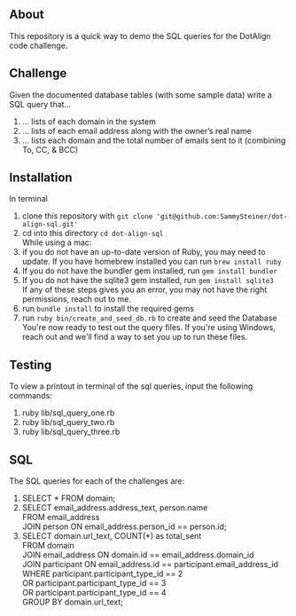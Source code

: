 ## About

This repository is a quick way to demo the SQL queries for the DotAlign code challenge.

## Challenge

Given the documented database tables (with some sample data) write a SQL query that...
1. ... lists of each domain in the system
2. ... lists of each email address along with the owner’s real name
3. ... lists each domain and the total number of emails sent to it (combining To, CC, & BCC)

## Installation

In terminal
1. clone this repository with `git clone 'git@github.com:SammySteiner/dot-align-sql.git'`  
2. cd into this directory `cd dot-align-sql`  
While using a mac:
3. if you do not have an up-to-date version of Ruby, you may need to update. If you have homebrew installed you can run `brew install ruby`  
4. If you do not have the bundler gem installed, run  `gem install bundler`  
5. If you do not have the sqlite3 gem installed, run  `gem install sqlite3`  
If any of these steps gives you an error, you may not have the right permissions, reach out to me.
6. run `bundle install` to install the required gems  
7. run `ruby bin/create_and_seed_db.rb` to create and seed the Database  
You're now ready to test out the query files. If you're using Windows, reach out and we'll find a way to set you up to run these files.


## Testing

To view a printout in terminal of the sql queries, input the following commands:
1. ruby lib/sql_query_one.rb
2. ruby lib/sql_query_two.rb
3. ruby lib/sql_query_three.rb

## SQL

The SQL queries for each of the challenges are:
1. SELECT * FROM domain;
2. SELECT email_address.address_text, person.name  
FROM email_address  
JOIN person ON email_address.person_id == person.id;
3. SELECT domain.url_text, COUNT(*) as total_sent  
FROM domain  
JOIN email_address ON domain.id == email_address.domain_id  
JOIN participant ON email_address.id == participant.email_address_id  
WHERE  participant.participant_type_id == 2  
OR participant.participant_type_id == 3  
OR participant.participant_type_id == 4  
GROUP BY domain.url_text;  
